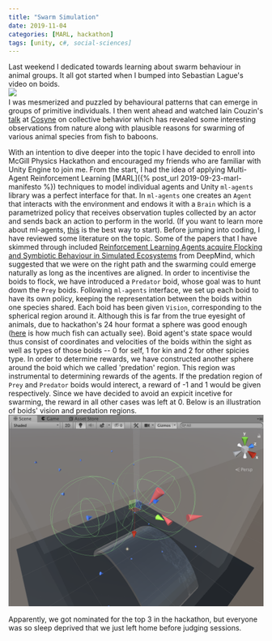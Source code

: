 ```yaml
---
title: "Swarm Simulation"
date: 2019-11-04
categories: [MARL, hackathon]
tags: [unity, c#, social-sciences]
---
```


Last weekend I dedicated towards learning about swarm behaviour in animal groups. 
It all got started when I bumped into Sebastian Lague's video on boids.  
[<img src="https://camo.githubusercontent.com/cb8a79994f04c8c2ca31da7f49a91837e4ab2324/68747470733a2f2f692e696d6775722e636f6d2f513145343838752e706e67" width="50%">](https://www.youtube.com/watch?v=bqtqltqcQhw)  
I was mesmerized and puzzled by behavioural patterns that can emerge in groups of primitive individuals. 
I then went ahead and watched Iain Couzin's [talk](https://www.youtube.com/watch?v=lWHYFoFRY34) 
at [Cosyne](http://www.cosyne.org) on collective behavior which has revealed some interesting observations from nature 
along with plausible reasons for swarming of various animal species from fish to baboons. 

With an intention to dive deeper into the topic I have decided to enroll into McGill Physics Hackathon and 
encouraged my friends who are familiar with Unity Engine to join me. 
From the start, I had the idea of applying Multi-Agent Reinforcement Learning [MARL]({% post_url 2019-09-23-marl-manifesto %}) 
techniques to model individual agents and Unity `ml-agents` library was a perfect interface for that. 
In `ml-agents` one creates an ``Agent``  that interacts with the environment and endows it with a `Brain` which is 
a parametrized policy that receives observation tuples collected by an actor and sends back an action to perform in the world. 
(If you want to learn more about ml-agents, [this](https://github.com/Unity-Technologies/ml-agents/blob/master/docs/Getting-Started-with-Balance-Ball.md) 
is the best way to start). 
Before jumping into coding, I have reviewed some literature on the topic. 
Some of the papers that I have skimmed through included [Reinforcement Learning Agents acquire Flocking and Symbiotic Behaviour in Simulated Ecosystems](https://www.mitpressjournals.org/doi/pdf/10.1162/isal_a_00148) 
from DeepMind, which suggested that we were on the right path and the swarming could emerge naturally as long 
as the incentives are aligned. In order to incentivise the boids to flock, we have introduced a `Predator` boid, 
whose goal was to hunt down the `Prey` boids. 
Following `ml-agents` interface, we set up each boid to have its own policy, keeping the representation between the 
boids within one species shared. Each boid has been given `Vision`, corresponding to the spherical region around it. 
Although this is far from the true eyesight of animals, due to hackathon's 24 hour format a sphere was good enough 
([here](https://www.earthlife.net/fish/images/anatomy/s-vision.gif) is how much fish can actually see). 
Boid agent's state space would thus consist of coordinates and velocities of the boids within the sight as well as 
types of those boids -- 0 for self, 1 for kin and 2 for other spicies type. 
In order to determine rewards, we have constructed another sphere around the boid which we called 'predation' region. 
This region was instrumental to determining rewards of the agents. 
If the predation region of `Prey` and `Predator` boids would interect, a reward of -1 and 1 would be given respectively. 
Since we have decided to avoid an expicit incetive for swarming, the reward in all other cases was left at 0. 
Below is an illustration of boids' vision and predation regions. 
![The Vision (outer sphere) and predation region (inner sphere) of both the smaller prey boid (blue) and a bigger predator boid (red)](../assets/boid_vision.png) 


Apparently, we got nominated for the top 3 in the hackathon, but everyone was so sleep deprived that we just left home before judging sessions.


